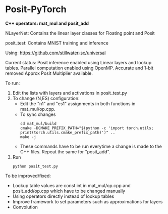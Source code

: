 # Posit-PyTorch
**C++ operators: mat_mul and posit_add**

NLayerNet: Contains the linear layer classes for Floating point and Posit

posit_test: Contains MNIST training and inference

Using: https://github.com/stillwater-sc/universal

Current status: Posit inference enabled using Linear layers and lookup tables. Parallel computation enabled using OpenMP. Accurate and 1-bit removed Approx Posit Multiplier available.

To run:
 1. Edit the lists with layers and activations in posit_test.py
 2. To change (N,ES) configuration:
    - Edit the "n1" and "es1" assignments in both functions in mat_mul/op.cpp. 
    - To sync changes
      ```
      cd mat_mul/build
      cmake -DCMAKE_PREFIX_PATH="$(python -c 'import torch.utils; print(torch.utils.cmake_prefix_path)')" ..
      make -j
      ```
    - These commands have to be run everytime a change is made to the C++ files. Repeat the same for "posit_add".
  3. Run
     ```
     python posit_test.py
     ```

To be improved/fixed:
 - Lookup table values are const int in mat_mul/op.cpp and posit_add/op.cpp which have to be changed manually
 - Using operators directly instead of lookup tables
 - Improve framework to set parameters such as approximations for layers
 - Convolution 
